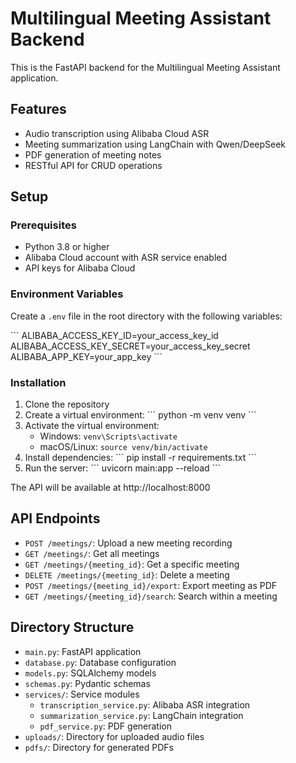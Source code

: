# Multilingual Meeting Assistant Backend

This is the FastAPI backend for the Multilingual Meeting Assistant application.

## Features

- Audio transcription using Alibaba Cloud ASR
- Meeting summarization using LangChain with Qwen/DeepSeek
- PDF generation of meeting notes
- RESTful API for CRUD operations

## Setup

### Prerequisites

- Python 3.8 or higher
- Alibaba Cloud account with ASR service enabled
- API keys for Alibaba Cloud

### Environment Variables

Create a `.env` file in the root directory with the following variables:

\`\`\`
ALIBABA_ACCESS_KEY_ID=your_access_key_id
ALIBABA_ACCESS_KEY_SECRET=your_access_key_secret
ALIBABA_APP_KEY=your_app_key
\`\`\`

### Installation

1. Clone the repository
2. Create a virtual environment:
   \`\`\`
   python -m venv venv
   \`\`\`
3. Activate the virtual environment:
   - Windows: `venv\Scripts\activate`
   - macOS/Linux: `source venv/bin/activate`
4. Install dependencies:
   \`\`\`
   pip install -r requirements.txt
   \`\`\`
5. Run the server:
   \`\`\`
   uvicorn main:app --reload
   \`\`\`

The API will be available at http://localhost:8000

## API Endpoints

- `POST /meetings/`: Upload a new meeting recording
- `GET /meetings/`: Get all meetings
- `GET /meetings/{meeting_id}`: Get a specific meeting
- `DELETE /meetings/{meeting_id}`: Delete a meeting
- `POST /meetings/{meeting_id}/export`: Export meeting as PDF
- `GET /meetings/{meeting_id}/search`: Search within a meeting

## Directory Structure

- `main.py`: FastAPI application
- `database.py`: Database configuration
- `models.py`: SQLAlchemy models
- `schemas.py`: Pydantic schemas
- `services/`: Service modules
  - `transcription_service.py`: Alibaba ASR integration
  - `summarization_service.py`: LangChain integration
  - `pdf_service.py`: PDF generation
- `uploads/`: Directory for uploaded audio files
- `pdfs/`: Directory for generated PDFs
